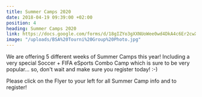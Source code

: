 ```yaml
---
title: Summer Camps 2020
date: 2018-04-19 09:39:00 +02:00
position: 4
heading: Summer Camps 2020
link: https://docs.google.com/forms/d/18gIZYo3gXXNUoWee0wd4DkA4c6Er2cwXPciWNggyp04/edit
image: "/uploads/BSA%20Tourni%20Group%20Photo.jpg"
---
```


We are offering 5 different weeks of Summer Camps this year! Including a very special Soccer + FIFA eSports Combo Camp which is sure to be very popular... so, don't wait and make sure you register today! :-)

Please click on the Flyer to your left for all Summer Camp info and to register!